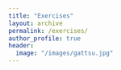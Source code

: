 ```yaml
---
title: "Exercises"
layout: archive
permalink: /exercises/
author_profile: true
header:
  image: "/images/gattsu.jpg"
---
```

